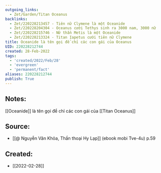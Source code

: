 ```yaml
---
outgoing_links:
  - Zet/Garden/Titan Oceanus
backlinks:
  - Zet/220228213457 - Tiên nữ Clymene là một Oceanide
  - Zet/220228204304 - Oceanus cưới Tethys sinh ra 3000 nam, 3000 nữ
  - Zet/220228215746 - Nữ thần Metis là một Oceanide
  - Zet/220228213324 - Titan Iapetus cưới tiên nữ Clymene
title: Oceanide là tên gọi để chỉ các con gái của Oceanus
UID: 220228212744
created: 28-Feb-2022
tags:
  - 'created/2022/Feb/28'
  - 'evergreen'
  - 'permanent/fact'
aliases: 220228212744
publish: True
---
```

## Notes:
[[Oceanide]] là tên gọi để chỉ các con gái của [[Titan Oceanus]]

## Source:
- [[@ Nguyễn Văn Khỏa, Thần thoại Hy Lạp]] (ebook mobi Tve-4u) p.59

## Created:
- [[2022-02-28]]
